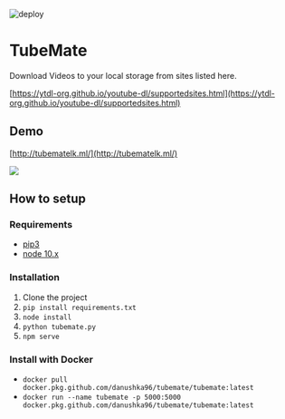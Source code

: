 ![deploy](https://github.com/Danushka96/tubeMate/workflows/deploy/badge.svg?branch=master)

# TubeMate

Download Videos to your local storage from sites listed here.

[https://ytdl-org.github.io/youtube-dl/supportedsites.html](https://ytdl-org.github.io/youtube-dl/supportedsites.html)

## Demo
[http://tubematelk.ml/](http://tubematelk.ml/)

![](https://i.imgur.com/iuzgWpe.png)


## How to setup

### Requirements
* [pip3](https://bootstrap.pypa.io/get-pip.py)
* [node 10.x](https://nodejs.org/dist/latest-v10.x/)

### Installation

1. Clone the project
2. `pip install requirements.txt`
3. `node install`
4. `python tubemate.py`
5. `npm serve`

### Install with Docker

* `docker pull docker.pkg.github.com/danushka96/tubemate/tubemate:latest`
* `docker run --name tubemate -p 5000:5000 docker.pkg.github.com/danushka96/tubemate/tubemate:latest`
